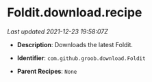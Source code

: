 # Foldit.download.recipe

_Last updated 2021-12-23 19:58:07Z_

- **Description**: Downloads the latest Foldit.

- **Identifier**: `com.github.groob.download.Foldit`

- **Parent Recipes**: `None`